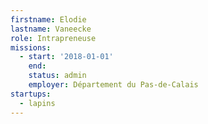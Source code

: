 ```yaml
---
firstname: Elodie
lastname: Vaneecke
role: Intrapreneuse
missions:
  - start: '2018-01-01'
    end:
    status: admin
    employer: Département du Pas-de-Calais
startups:
  - lapins
---
```

